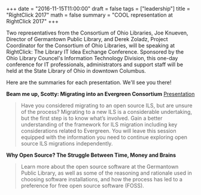 +++
date = "2016-11-15T11:00:00"
draft = false
tags = ["leadership"]
title = "RightClick 2017"
math = false
summary = "COOL representation at RightClick 2017"
+++

Two representatives from the Consortium of Ohio Libraries, Joe Knueven, Director of Germantown Public Library, and Derek Zoladz, Project Coordinator for the Consortium of Ohio Libraries, will be speaking at RightClick: The Library IT Idea Exchange Conference. Sponsored by the Ohio Library Councel's Information Technology Division, this one-day conference for IT professionals, administrators and support staff will be held at the State Library of Ohio in downtown Columbus.  

Here are the summaries for each presentation. We'll see you there!

**Beam me up, Scotty: Migrating into an Evergreen Consortium**
[Presentation](https://github.com/dzoladz/rightclick2017)

> Have you considered migrating to an open source ILS, but are unsure of the process? Migrating to a new ILS is a considerable undertaking, but the first step is to know what’s involved. Gain a better understanding of the framework for ILS migration including key considerations related to Evergreen. You will leave this session equipped with the information you need to continue exploring open source ILS migrations independently.

**Why Open Source? The Struggle Between Time, Money and Brains**

> Learn more about the open source software at the Germantown Public Library, as well as some of the reasoning and rationale used in choosing software installations, and how the process has led to a preference for free open source software (FOSS).